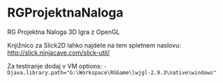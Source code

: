 # RGProjektnaNaloga
RG Projektna Naloga 3D Igra z OpenGL

Knjižnico za Slick2D lahko najdete na tem spletnem naslovu: http://slick.ninjacave.com/slick-util/

Za testiranje dodaj v VM options: ``-Djava.library.path="G:\Workspace\RGGame\lwjgl-2.9.3\native\windows"``
